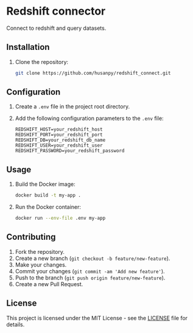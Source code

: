 # Redshift connector

Connect to redshift and query datasets.

## Installation

1. Clone the repository:

   ```bash
   git clone https://github.com/husanpy/redshift_connect.git
   ```

## Configuration

1. Create a `.env` file in the project root directory.
2. Add the following configuration parameters to the `.env` file:

    ```text
   REDSHIFT_HOST=your_redshift_host
   REDSHIFT_PORT=your_redshift_port
   REDSHIFT_DB=your_redshift_db_name
   REDSHIFT_USER=your_redshift_user
   REDSHIFT_PASSWORD=your_redshift_password
   ```
   
## Usage

1. Build the Docker image:

   ```bash
   docker build -t my-app .
   ```
   
2. Run the Docker container:

    ```bash
   docker run --env-file .env my-app
   ```
   
## Contributing

1. Fork the repository.
2. Create a new branch (`git checkout -b feature/new-feature`).
3. Make your changes.
4. Commit your changes (`git commit -am 'Add new feature'`).
5. Push to the branch (`git push origin feature/new-feature`).
6. Create a new Pull Request.

## License
This project is licensed under the MIT License - see the [LICENSE](LICENSE) file for details.
